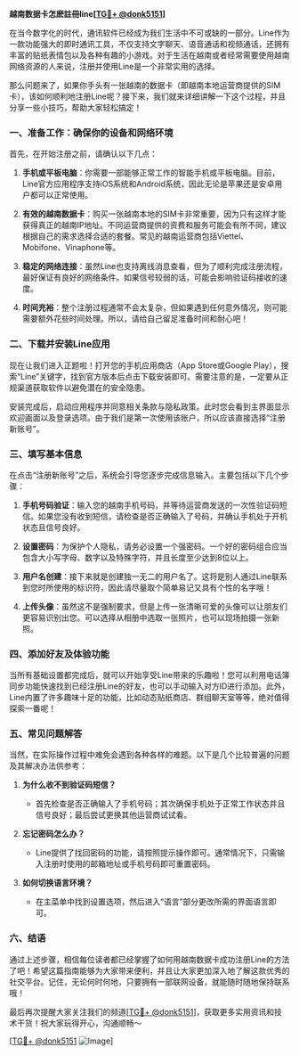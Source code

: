 **越南数据卡怎麽註冊line[[TG💪+ @donk5151](https://t.me/s/donk5151)]**

在当今数字化的时代，通讯软件已经成为我们生活中不可或缺的一部分。Line作为一款功能强大的即时通讯工具，不仅支持文字聊天、语音通话和视频通话，还拥有丰富的贴纸表情包以及各种有趣的小游戏。对于生活在越南或者经常需要使用越南网络资源的人来说，注册并使用Line是一个非常实用的选择。

那么问题来了，如果你手头有一张越南的数据卡（即越南本地运营商提供的SIM卡），该如何顺利地注册Line呢？接下来，我们就来详细讲解一下这个过程，并且分享一些小技巧，帮助大家轻松搞定！

### 一、准备工作：确保你的设备和网络环境

首先，在开始注册之前，请确认以下几点：

1. **手机或平板电脑**：你需要一部能够正常工作的智能手机或平板电脑。目前，Line官方应用程序支持iOS系统和Android系统，因此无论是苹果还是安卓用户都可以正常使用。
   
2. **有效的越南数据卡**：购买一张越南本地的SIM卡非常重要，因为只有这样才能获得真正的越南IP地址。不同运营商提供的资费和服务可能会有所不同，建议根据自己的需求选择合适的套餐。常见的越南运营商包括Viettel、Mobifone、Vinaphone等。

3. **稳定的网络连接**：虽然Line也支持离线消息查看，但为了顺利完成注册流程，最好保证有良好的网络条件。如果信号较弱的话，可能会影响验证码接收的速度。

4. **时间充裕**：整个注册过程通常不会太复杂，但如果遇到任何意外情况，则可能需要额外花些时间处理。所以，请给自己留足准备时间和耐心吧！

### 二、下载并安装Line应用

现在让我们进入正题啦！打开您的手机应用商店（App Store或Google Play），搜索“Line”关键字，找到官方版本后点击下载安装即可。需要注意的是，一定要从正规渠道获取软件以避免潜在的安全隐患。

安装完成后，启动应用程序并同意相关条款与隐私政策。此时您会看到主界面显示欢迎画面以及登录选项。由于我们是第一次使用该账户，所以应该直接选择“注册新账号”。

### 三、填写基本信息

在点击“注册新账号”之后，系统会引导您逐步完成信息输入。主要包括以下几个步骤：

1. **手机号码验证**：输入您的越南手机号码，并等待运营商发送的一次性验证码短信。如果您没有收到短信，请检查是否正确输入了号码，并确认手机处于开机状态且信号良好。

2. **设置密码**：为保护个人隐私，请务必设置一个强密码。一个好的密码组合应当包含大小写字母、数字以及特殊字符，并且长度至少达到8位以上。

3. **用户名创建**：接下来就是创建独一无二的用户名了。这将是别人通过Line联系到您时所使用的标识符，因此请尽量取个简单易记又具有个性的名字哦！

4. **上传头像**：虽然这不是强制要求，但是上传一张清晰可爱的头像可以让朋友们更容易识别出您。可以选择从相册中选取一张照片，也可以现场拍摄一张新照。

### 四、添加好友及体验功能

当所有基础设置都完成后，就可以开始享受Line带来的乐趣啦！您可以利用电话簿同步功能快速找到已经注册Line的好友，也可以手动输入对方ID进行添加。此外，Line内置了许多趣味十足的功能，比如动态贴纸商店、群组聊天室等等，绝对值得探索一番呢！

### 五、常见问题解答

当然，在实际操作过程中难免会遇到各种各样的难题。以下是几个比较普遍的问题及其解决办法供参考：

1. **为什么收不到验证码短信？**
   - 首先检查是否正确输入了手机号码；其次确保手机处于正常工作状态并且信号良好；最后尝试更换其他运营商试试看。

2. **忘记密码怎么办？**
   - Line提供了找回密码的功能，请按照提示操作即可。通常情况下，只需输入注册时使用的邮箱地址或手机号码即可重置密码。

3. **如何切换语言环境？**
   - 在主菜单中找到设置选项，然后进入“语言”部分更改所需的界面语言即可。

### 六、结语

通过上述步骤，相信每位读者都已经掌握了如何用越南数据卡成功注册Line的方法了吧！希望这篇指南能够为大家带来便利，并且让大家更加深入地了解这款优秀的社交平台。记住，无论何时何地，只要拥有一部联网设备，就能随时随地保持联系哦！

最后再次提醒大家关注我们的频道[[TG💪+ @donk5151](https://t.me/s/donk5151)]，获取更多实用资讯和技术干货！祝大家玩得开心，沟通顺畅～

[[TG💪+ @donk5151](https://t.me/s/donk5151) ![Image](https://i.postimg.cc/rwNCRYN7/Snipaste-2025-04-30-17-27-05.png)]